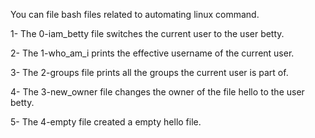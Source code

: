 You can file bash files related to automating linux command.

1- The 0-iam_betty file switches the current user to the user betty.

2- The 1-who_am_i prints the effective username of the current user.

3- The 2-groups file prints all the groups the current user is part of.

4- The 3-new_owner file changes the owner of the file hello to the user betty.

5- The 4-empty file created a empty hello file.

